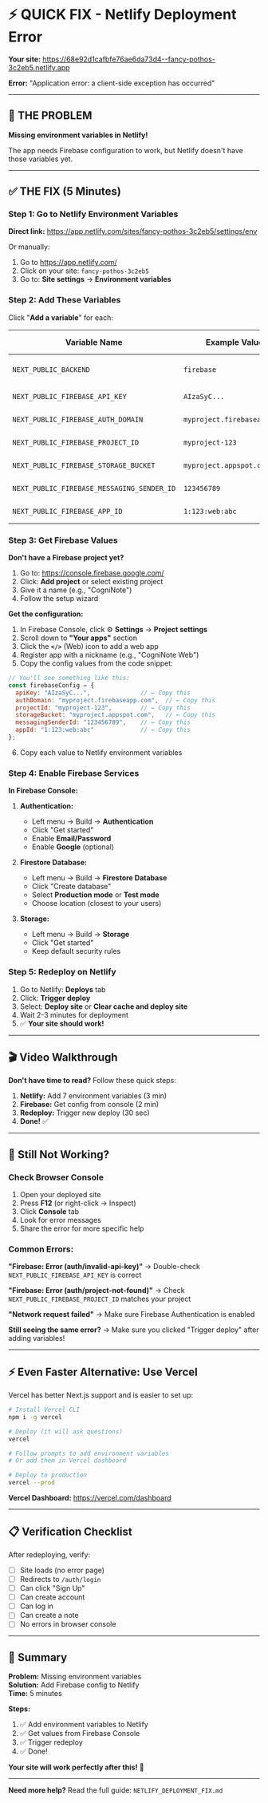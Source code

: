 # ⚡ QUICK FIX - Netlify Deployment Error

**Your site:** https://68e92d1cafbfe76ae6da73d4--fancy-pothos-3c2eb5.netlify.app

**Error:** "Application error: a client-side exception has occurred"

---

## 🎯 THE PROBLEM

**Missing environment variables in Netlify!**

The app needs Firebase configuration to work, but Netlify doesn't have those variables yet.

---

## ✅ THE FIX (5 Minutes)

### Step 1: Go to Netlify Environment Variables

**Direct link:** https://app.netlify.com/sites/fancy-pothos-3c2eb5/settings/env

Or manually:
1. Go to https://app.netlify.com/
2. Click on your site: `fancy-pothos-3c2eb5`
3. Go to: **Site settings** → **Environment variables**

### Step 2: Add These Variables

Click "**Add a variable**" for each:

| Variable Name | Example Value | Where to Get It |
|---------------|---------------|-----------------|
| `NEXT_PUBLIC_BACKEND` | `firebase` | Just type `firebase` |
| `NEXT_PUBLIC_FIREBASE_API_KEY` | `AIzaSyC...` | Firebase Console |
| `NEXT_PUBLIC_FIREBASE_AUTH_DOMAIN` | `myproject.firebaseapp.com` | Firebase Console |
| `NEXT_PUBLIC_FIREBASE_PROJECT_ID` | `myproject-123` | Firebase Console |
| `NEXT_PUBLIC_FIREBASE_STORAGE_BUCKET` | `myproject.appspot.com` | Firebase Console |
| `NEXT_PUBLIC_FIREBASE_MESSAGING_SENDER_ID` | `123456789` | Firebase Console |
| `NEXT_PUBLIC_FIREBASE_APP_ID` | `1:123:web:abc` | Firebase Console |

### Step 3: Get Firebase Values

**Don't have a Firebase project yet?**

1. Go to: https://console.firebase.google.com/
2. Click: **Add project** or select existing project
3. Give it a name (e.g., "CogniNote")
4. Follow the setup wizard

**Get the configuration:**

1. In Firebase Console, click ⚙️ **Settings** → **Project settings**
2. Scroll down to **"Your apps"** section
3. Click the **`</>`** (Web) icon to add a web app
4. Register app with a nickname (e.g., "CogniNote Web")
5. Copy the config values from the code snippet:

```javascript
// You'll see something like this:
const firebaseConfig = {
  apiKey: "AIzaSyC...",              // ← Copy this
  authDomain: "myproject.firebaseapp.com",  // ← Copy this
  projectId: "myproject-123",        // ← Copy this
  storageBucket: "myproject.appspot.com",   // ← Copy this
  messagingSenderId: "123456789",    // ← Copy this
  appId: "1:123:web:abc"             // ← Copy this
};
```

6. Copy each value to Netlify environment variables

### Step 4: Enable Firebase Services

**In Firebase Console:**

1. **Authentication:**
   - Left menu → Build → **Authentication**
   - Click "Get started"
   - Enable **Email/Password**
   - Enable **Google** (optional)

2. **Firestore Database:**
   - Left menu → Build → **Firestore Database**
   - Click "Create database"
   - Select **Production mode** or **Test mode**
   - Choose location (closest to your users)

3. **Storage:**
   - Left menu → Build → **Storage**
   - Click "Get started"
   - Keep default security rules

### Step 5: Redeploy on Netlify

1. Go to Netlify: **Deploys** tab
2. Click: **Trigger deploy**
3. Select: **Deploy site** or **Clear cache and deploy site**
4. Wait 2-3 minutes for deployment
5. ✅ **Your site should work!**

---

## 🎬 Video Walkthrough

**Don't have time to read?** Follow these quick steps:

1. **Netlify:** Add 7 environment variables (3 min)
2. **Firebase:** Get config from console (2 min)
3. **Redeploy:** Trigger new deploy (30 sec)
4. **Done!** ✅

---

## 🐛 Still Not Working?

### Check Browser Console

1. Open your deployed site
2. Press **F12** (or right-click → Inspect)
3. Click **Console** tab
4. Look for error messages
5. Share the error for more specific help

### Common Errors:

**"Firebase: Error (auth/invalid-api-key)"**
→ Double-check `NEXT_PUBLIC_FIREBASE_API_KEY` is correct

**"Firebase: Error (auth/project-not-found)"**
→ Check `NEXT_PUBLIC_FIREBASE_PROJECT_ID` matches your project

**"Network request failed"**
→ Make sure Firebase Authentication is enabled

**Still seeing the same error?**
→ Make sure you clicked "Trigger deploy" after adding variables!

---

## ⚡ Even Faster Alternative: Use Vercel

Vercel has better Next.js support and is easier to set up:

```bash
# Install Vercel CLI
npm i -g vercel

# Deploy (it will ask questions)
vercel

# Follow prompts to add environment variables
# Or add them in Vercel dashboard

# Deploy to production
vercel --prod
```

**Vercel Dashboard:** https://vercel.com/dashboard

---

## 📋 Verification Checklist

After redeploying, verify:

- [ ] Site loads (no error page)
- [ ] Redirects to `/auth/login`
- [ ] Can click "Sign Up"
- [ ] Can create account
- [ ] Can log in
- [ ] Can create a note
- [ ] No errors in browser console

---

## 🎯 Summary

**Problem:** Missing environment variables  
**Solution:** Add Firebase config to Netlify  
**Time:** 5 minutes  

**Steps:**
1. ✅ Add environment variables to Netlify
2. ✅ Get values from Firebase Console
3. ✅ Trigger redeploy
4. ✅ Done!

**Your site will work perfectly after this!** 🚀

---

**Need more help?** Read the full guide: `NETLIFY_DEPLOYMENT_FIX.md`
